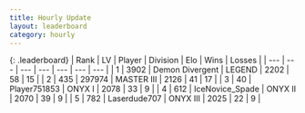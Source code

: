 ```yaml
---
title: Hourly Update
layout: leaderboard
category: hourly
---
```


{: .leaderboard}
| Rank | LV | Player | Division | Elo | Wins | Losses |
| --- | --- | --- | --- | --- | --- | --- |
| <span data-change="0">1</span> | 3902 | <span title="ID: 370081">Demon Divergent</span> | LEGEND | <span data-change="0">2202</span> | <span data-change="0">58</span> | <span data-change="0">15</span> |
| <span data-change="0">2</span> | 435 | <span title="ID: 544038">297974</span> | MASTER III | <span data-change="0">2126</span> | <span data-change="0">41</span> | <span data-change="0">17</span> |
| <span data-change="0">3</span> | 40 | <span title="ID: 751853">Player751853</span> | ONYX I | <span data-change="-13">2078</span> | <span data-change="1">33</span> | <span data-change="1">9</span> |
| <span data-change="0">4</span> | 612 | <span title="ID: 597289">IceNovice_Spade</span> | ONYX II | <span data-change="0">2070</span> | <span data-change="0">39</span> | <span data-change="0">9</span> |
| <span data-change="0">5</span> | 782 | <span title="ID: 372321">Laserdude707</span> | ONYX III | <span data-change="0">2025</span> | <span data-change="0">22</span> | <span data-change="0">9</span> |
